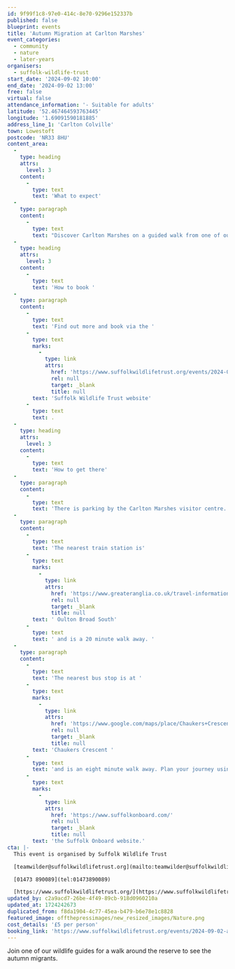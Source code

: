 ```yaml
---
id: 9f99f1c8-97e0-414c-8e70-9296e152337b
published: false
blueprint: events
title: 'Autumn Migration at Carlton Marshes'
event_categories:
  - community
  - nature
  - later-years
organisers:
  - suffolk-wildlife-trust
start_date: '2024-09-02 10:00'
end_date: '2024-09-02 13:00'
free: false
virtual: false
attendance_information: '- Suitable for adults'
latitude: '52.467464593763445'
longitude: '1.69091590181885'
address_line_1: 'Carlton Colville'
town: Lowestoft
postcode: 'NR33 8HU'
content_area:
  -
    type: heading
    attrs:
      level: 3
    content:
      -
        type: text
        text: 'What to expect'
  -
    type: paragraph
    content:
      -
        type: text
        text: "Discover Carlton Marshes on a guided walk from one of our knowledgeable wildlife guides. Come along whether you are a keen birdwatcher or are looking to improve your bird ID skills, to see the autumn migrants as they stop off at Carlton Marshes.\_\_"
  -
    type: heading
    attrs:
      level: 3
    content:
      -
        type: text
        text: 'How to book '
  -
    type: paragraph
    content:
      -
        type: text
        text: 'Find out more and book via the '
      -
        type: text
        marks:
          -
            type: link
            attrs:
              href: 'https://www.suffolkwildlifetrust.org/events/2024-09-02-autumn-migration-carlton-marshes'
              rel: null
              target: _blank
              title: null
        text: 'Suffolk Wildlife Trust website'
      -
        type: text
        text: .
  -
    type: heading
    attrs:
      level: 3
    content:
      -
        type: text
        text: 'How to get there'
  -
    type: paragraph
    content:
      -
        type: text
        text: 'There is parking by the Carlton Marshes visitor centre. '
  -
    type: paragraph
    content:
      -
        type: text
        text: 'The nearest train station is'
      -
        type: text
        marks:
          -
            type: link
            attrs:
              href: 'https://www.greateranglia.co.uk/travel-information/station-information/ous'
              rel: null
              target: _blank
              title: null
        text: ' Oulton Broad South'
      -
        type: text
        text: ' and is a 20 minute walk away. '
  -
    type: paragraph
    content:
      -
        type: text
        text: 'The nearest bus stop is at '
      -
        type: text
        marks:
          -
            type: link
            attrs:
              href: 'https://www.google.com/maps/place/Chaukers+Crescent/@52.4663419,1.6915743,17z/data=!4m20!1m13!4m12!1m6!1m2!1s0x47da1b90d1b08321:0xac608ab2d1862edf!2sChaukers+Crescent,+Lowestoft+NR33+8HU!2m2!1d1.696631!2d52.464279!1m3!2m2!1d1.691014!2d52.467478!3e2!3m5!1s0x47da1b90d1b08321:0xac608ab2d1862edf!8m2!3d52.464279!4d1.696631!16s%2Fg%2F1q67qz06k?entry=ttu'
              rel: null
              target: _blank
              title: null
        text: 'Chaukers Crescent '
      -
        type: text
        text: 'and is an eight minute walk away. Plan your journey using '
      -
        type: text
        marks:
          -
            type: link
            attrs:
              href: 'https://www.suffolkonboard.com/'
              rel: null
              target: _blank
              title: null
        text: 'the Suffolk Onboard website.'
cta: |-
  This event is organised by Suffolk Wildlife Trust

  [teamwilder@suffolkwildlifetrust.org](mailto:teamwilder@suffolkwildlifetrust.org)

  [01473 890089](tel:01473890089)

  [https://www.suffolkwildlifetrust.org/](https://www.suffolkwildlifetrust.org/)
updated_by: c2a9acd7-26be-4f49-89cb-918d0960210a
updated_at: 1724242673
duplicated_from: f8da1904-4c77-45ea-b479-b6e78e1c8828
featured_image: offthepressimages/new_resized_images/Nature.png
cost_details: '£5 per person'
booking_link: 'https://www.suffolkwildlifetrust.org/events/2024-09-02-autumn-migration-carlton-marshes'
---
```

Join one of our wildlife guides for a walk around the reserve to see the autumn migrants.